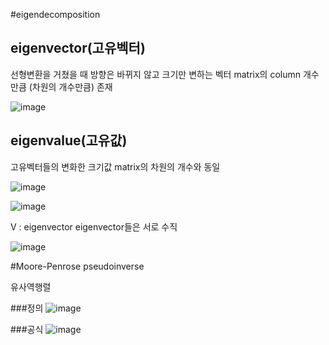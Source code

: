 #eigendecomposition


eigenvector(고유벡터) 
----
선형변환을 거쳤을 때 방향은 바뀌지 않고 크기만 변하는 벡터
matrix의 column 개수만큼 (차원의 개수만큼) 존재

![image](https://user-images.githubusercontent.com/89207256/161242862-cfa078e4-98c9-45d8-9a1c-0f5b745e5155.png)

eigenvalue(고유값)
----
고유벡터들의 변화한 크기값
matrix의 차원의 개수와 동일


![image](https://user-images.githubusercontent.com/89207256/161246121-6f603dde-5c2e-4e47-addd-abd1e5f7bb2a.png)


![image](https://user-images.githubusercontent.com/89207256/161245710-95dfb98a-ba80-4489-8d53-3ff5dad912b4.png)

V : eigenvector 
eigenvector들은 서로 수직


![image](https://user-images.githubusercontent.com/89207256/161245766-86a78b72-4856-4420-8fbd-76d3f5566e65.png)



#Moore-Penrose pseudoinverse


유사역행렬

###정의 
![image](https://user-images.githubusercontent.com/89207256/161244891-e8cf7c77-e4bc-4533-a0fd-b9435b46e4ea.png)


###공식 
![image](https://user-images.githubusercontent.com/89207256/161245673-1bd89fec-8b0a-4392-8c78-21d9266fdea1.png)
